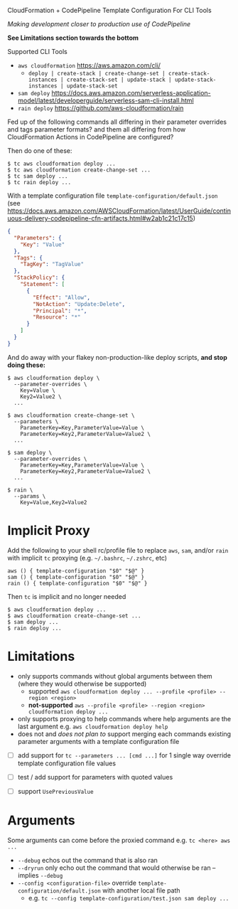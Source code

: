 CloudFormation + CodePipeline Template Configuration For CLI Tools

_Making development closer to production use of CodePipeline_

**See Limitations section towards the bottom**

Supported CLI Tools
 - `aws cloudformation` <https://aws.amazon.com/cli/>
   * `deploy | create-stack | create-change-set | create-stack-instances | create-stack-set | update-stack | update-stack-instances | update-stack-set`
 - `sam deploy` <https://docs.aws.amazon.com/serverless-application-model/latest/developerguide/serverless-sam-cli-install.html>
 - `rain deploy` <https://github.com/aws-cloudformation/rain>

Fed up of the following commands all differing in their parameter overrides and tags parameter formats? and them all differing from how CloudFormation Actions in CodePipeline are configured?

Then do one of these:

```shell
$ tc aws cloudformation deploy ...
$ tc aws cloudformation create-change-set ... 
$ tc sam deploy ... 
$ tc rain deploy ...
```

With a template configuration file `template-configuration/default.json` (see <https://docs.aws.amazon.com/AWSCloudFormation/latest/UserGuide/continuous-delivery-codepipeline-cfn-artifacts.html#w2ab1c21c17c15>)
```json
{
  "Parameters": {
    "Key": "Value"
  },
  "Tags": {
    "TagKey": "TagValue"
  }, 
  "StackPolicy": {
    "Statement": [
      {
        "Effect": "Allow",
        "NotAction": "Update:Delete",
        "Principal": "*",
        "Resource": "*"
      }
    ]
  }
}
```

And do away with your flakey non-production-like deploy scripts, **and stop
doing these:**

 ```shell
 $ aws cloudformation deploy \
   --parameter-overrides \
     Key=Value \
     Key2=Value2 \
   ...
 ```

 ```shell
 $ aws cloudformation create-change-set \
   --parameters \
     ParameterKey=Key,ParameterValue=Value \
     ParameterKey=Key2,ParameterValue=Value2 \
   ...
 ```
 
 ```shell
 $ sam deploy \
   --parameter-overrides \
     ParameterKey=Key,ParameterValue=Value \
     ParameterKey=Key2,ParameterValue=Value2 \
   ...
```

```shell
$ rain \
  --params \
    Key=Value,Key2=Value2
```

# Implicit Proxy

Add the following to your shell rc/profile file to replace `aws`, `sam`,
and/or `rain` with implicit `tc` proxying (e.g. `~/.bashrc`, `~/.zshrc`, etc)

```shell
aws () { template-configuration "$0" "$@" }
sam () { template-configuration "$0" "$@" }
rain () { template-configuration "$0" "$@" }
```

Then `tc` is implicit and no longer needed

```shell
$ aws cloudformation deploy ...
$ aws cloudformation create-change-set ...
$ sam deploy ...
$ rain deploy ...
```

# Limitations

 * only supports commands without global arguments between them (where they
   would otherwise be supported)
   * supported `aws cloudformation deploy ... --profile <profile> --region <region>`
   * **not-supported** `aws --profile <profile> --region <region> cloudformation deploy ...`
 * only supports proxying to help commands where help arguments are the last argument e.g. `aws cloudformation deploy help`
 * does not and _does not plan to_ support merging each commands existing
   parameter arguments with a template configuration file
 * [ ] add support for `tc --parameters ... [cmd ...]` for 1 single way
     override template configuration file values
 * [ ] test / add support for parameters with quoted values
 * [ ] support `UsePreviousValue`


# Arguments

Some arguments can come before the proxied command e.g. `tc <here> aws ...`

 * `--debug` echos out the command that is also ran
 * `--dryrun` only echo out the command that would otherwise be ran – implies `--debug`
 * `--config <configuration-file>` override `template-configuration/default.json` with another local file path
   * e.g. `tc --config template-configuration/test.json sam deploy ...`
